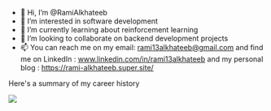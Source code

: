 - 👋 Hi, I’m @RamiAlkhateeb
- 👀 I’m interested in software development
- 🌱 I’m currently learning about reinforcement learning
- 💞️ I’m looking to collaborate on backend development projects
- 📫 You can reach me on my email: rami13alkhateeb@gmail.com and find me on LinkedIn : www.linkedin.com/in/rami13alkhateeb and my personal blog : https://rami-alkhateeb.super.site/

<!---
RamiAlkhateeb/RamiAlkhateeb is a ✨ special ✨ repository because its `README.md` (this file) appears on your GitHub profile.
You can click the Preview link to take a look at your changes.
--->


Here's a summary of my career history 

![](https://rami-alkhateeb.super.site/_next/image?url=https%3A%2F%2Fassets.super.so%2F0cf6512f-b9b6-445f-9388-b24721ac076e%2Fimages%2F8d495797-7523-44a9-ab6c-1619ce011141%2FProfessional_profile_(4).png&w=1920&q=80)
